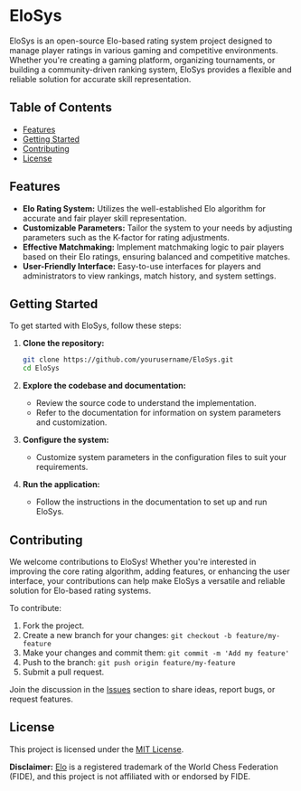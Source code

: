 # EloSys

EloSys is an open-source Elo-based rating system project designed to manage player ratings in various gaming and competitive environments. Whether you're creating a gaming platform, organizing tournaments, or building a community-driven ranking system, EloSys provides a flexible and reliable solution for accurate skill representation.

## Table of Contents

- [Features](#features)
- [Getting Started](#getting-started)
- [Contributing](#contributing)
- [License](#license)

## Features

- **Elo Rating System:** Utilizes the well-established Elo algorithm for accurate and fair player skill representation.
- **Customizable Parameters:** Tailor the system to your needs by adjusting parameters such as the K-factor for rating adjustments.
- **Effective Matchmaking:** Implement matchmaking logic to pair players based on their Elo ratings, ensuring balanced and competitive matches.
- **User-Friendly Interface:** Easy-to-use interfaces for players and administrators to view rankings, match history, and system settings.

## Getting Started

To get started with EloSys, follow these steps:

1. **Clone the repository:**
    ```bash
    git clone https://github.com/yourusername/EloSys.git
    cd EloSys
    ```

2. **Explore the codebase and documentation:**
    - Review the source code to understand the implementation.
    - Refer to the documentation for information on system parameters and customization.

3. **Configure the system:**
    - Customize system parameters in the configuration files to suit your requirements.

4. **Run the application:**
    - Follow the instructions in the documentation to set up and run EloSys.

## Contributing

We welcome contributions to EloSys! Whether you're interested in improving the core rating algorithm, adding features, or enhancing the user interface, your contributions can help make EloSys a versatile and reliable solution for Elo-based rating systems.

To contribute:

1. Fork the project.
2. Create a new branch for your changes: `git checkout -b feature/my-feature`
3. Make your changes and commit them: `git commit -m 'Add my feature'`
4. Push to the branch: `git push origin feature/my-feature`
5. Submit a pull request.

Join the discussion in the [Issues](https://github.com/yourusername/EloSys/issues) section to share ideas, report bugs, or request features.

## License

This project is licensed under the [MIT License](LICENSE.md).

**Disclaimer:** [Elo](https://en.wikipedia.org/wiki/Elo_rating_system) is a registered trademark of the World Chess Federation (FIDE), and this project is not affiliated with or endorsed by FIDE.
